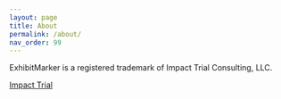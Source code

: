 ```yaml
---
layout: page
title: About
permalink: /about/
nav_order: 99
---
```


ExhibitMarker is a registered trademark of Impact Trial Consulting, LLC.

[Impact Trial](https://www.impacttrial.com)
